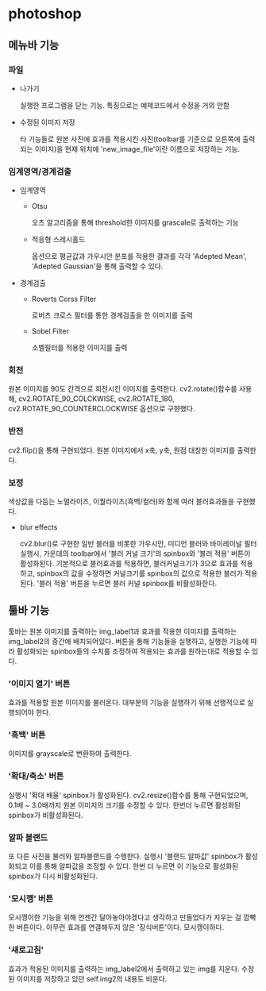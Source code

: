 # photoshop

## 메뉴바 기능
### 파일
+ 나가기 

  실행한 프로그램을 닫는 기능. 특징으로는 예제코드에서 수정을 거의 안함

+ 수정된 이미지 저장

  타 기능들로 원본 사진에 효과를 적용시킨 사진(toolbar를 기준으로 오른쪽에 출력되는 이미지)을 현재 위치에 'new_image_file'이란 이름으로 저장하는 기능.

### 임계영역/경계검출
+ 임계영역
  + Otsu
    
    오츠 알고리즘을 통해 threshold한 이미지를 grascale로 출력하는 기능

  + 적응형 스레시홀드
  
    옵션으로 평균값과 가우시안 분포를 적용한 결과를 각각 'Adepted Mean', 'Adepted Gaussian'을 통해 출력할 수 있다.

+ 경계검출
  + Roverts Corss Filter
  
    로버츠 크로스 필터를 통한 경계검출을 한 이미지를 출력
  
  + Sobel Filter
  
    소벨필터를 적용한 이미지를 출력

### 회전

  원본 이미지를 90도 간격으로 회전시킨 이미지를 출력한다. cv2.rotate()함수를 사용해, cv2.ROTATE_90_COLCKWISE, cv2.ROTATE_180, cv2.ROTATE_90_COUNTERCLOCKWISE 옵션으로 구햔했다.
  
### 반전

  cv2.filp()을 통해 구현되었다. 원본 이미지에서 x축, y축, 원점 대칭한 이미지를 출력한다.
  
### 보정
색상값을 다듬는 노멀라이즈, 이퀄라이즈(흑백/컬러)와 함께 여러 블러효과들을 구현했다.
+ blur effects
  
  cv2.blur()로 구현한 일반 블러를 비롯한 가우시안, 미디언 블러와 바이레이널 필터 실행시, 가운데의 toolbar에서
  '블러 커널 크기'의 spinbox와 '블러 적용' 버튼이 활성화된다. 기본적으로 블러효과를 적용하면, 블러커널크기가 3으로 효과를 적용하고, spinbox의 값을 수정하면 커널크기를
  spinbox의 값으로 적용한 블러가 적용된다. '블러 적용' 버튼을 누르면 블러 커널 spinbox를 비활성화한다.

## 툴바 기능

툴바는 원본 이미지를 출력하는 img_label1과 효과를 적용한 이미지를 출력하는 img_label2의 중간에 배치되어있다.
 버튼을 통해 기능들을 실행하고, 실행한 기능에 따라 활성화되는 spinbox들의 수치를 조정하여 적용되는 효과를 원하는대로 적용할 수 있다.
 
 ### '이미지 열기' 버튼
 
  효과를 적용할 원본 이미지를 불러온다. 
  대부분의 기능을 실행하기 위해 선행적으로 실행되어야 한다.

### '흑백' 버튼

  이미지를 grayscale로 변환하여 출력한다.
  
### '확대/축소' 버튼

  실행시 '확대 배율' spinbox가 활성화된다. cv2.resize()함수를 통해 구현되었으며, 0.1배 ~ 3.0배까지 원본 이미지의 크기를 수정할 수 있다.
   한번더 누르면 활성화된 spinbox가 비활성화된다.
   
### 알파 블랜드

  또 다른 사진을 불러와 알파블랜드를 수행한다. 실행시 '블랜드 알파값' spinbox가 활성화되고 이를 통해 알파값을 조정할 수 있다. 한번 더 누르면 이 기능으로 활성화된 spinbox가 다시 비활성화된다.
  
### '모시깽' 버튼

  모시깽이한 기능을 위해 언젠간 달아놓아야겠다고 생각하고 만들었다가 지우는 걸 깜빡한 버튼이다. 아무런 효과를 연결해두지 않은 '장식버튼'이다. 모시깽이하다.
  
### '새로고침'

  효과가 적용된 이미지를 출력하는 img_label2에서 출력하고 있는 img를 지운다. 수정된 이미지를 저장하고 있던 self.img2의 내용도 비운다.
